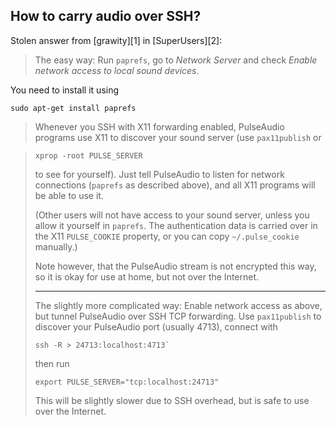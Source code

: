 How to carry audio over SSH?
----------------------------

Stolen answer from [grawity][1] in [SuperUsers][2]:

> The easy way: Run `paprefs`, go to *Network Server* and check *Enable
> network access to local sound devices*.

You need to install it using

    sudo apt-get install paprefs

> Whenever you SSH with X11 forwarding enabled, PulseAudio programs use
> X11 to discover your sound server (use `pax11publish` or

>     xprop -root PULSE_SERVER
>
> to see for yourself). Just tell PulseAudio to listen for
> network connections (`paprefs` as described above), and all X11
> programs will be able to use it. 
> 
> (Other users will not have access to your sound server, unless you
> allow it yourself in `paprefs`. The authentication data is carried
> over in the X11 `PULSE_COOKIE` property, or you can copy
> `~/.pulse_cookie` manually.)
> 
> Note however, that the PulseAudio stream is not encrypted this way, so
> it is okay for use at home, but not over the Internet.
> 
> ---
> 
> The slightly more complicated way: Enable network access as above, but
> tunnel PulseAudio over SSH TCP forwarding. Use `pax11publish` to
> discover your PulseAudio port (usually 4713), connect with
>
>     ssh -R > 24713:localhost:4713`
>
> then run
>
>     export PULSE_SERVER="tcp:localhost:24713"
>
> This will be slightly slower due to SSH overhead, but is safe to use
> over the Internet.
